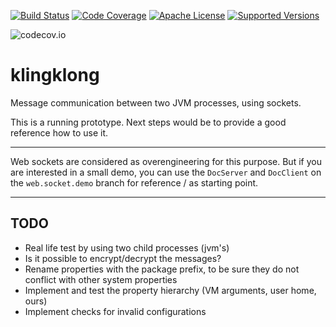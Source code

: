 [![Build Status](https://travis-ci.org/ohumbel/klingklong.svg)](https://travis-ci.org/ohumbel/klingklong)
[![Code Coverage](https://img.shields.io/codecov/c/github/ohumbel/klingklong/master.svg)](https://codecov.io/github/ohumbel/klingklong?branch=master)
[![Apache License](https://img.shields.io/badge/license-Apache%202.0-orange.svg)](https://github.com/ohumbel/klingklong/blob/master/LICENSE)
[![Supported Versions](https://img.shields.io/badge/Java-8%2C%2011-blue.svg)](https://travis-ci.org/ohumbel/klingklong)

![codecov.io](https://codecov.io/github/ohumbel/klingklong/branch.svg?branch=master)



# klingklong
Message communication between two JVM processes, using sockets.

This is a running prototype.
Next steps would be to provide a good reference how to use it.


----

Web sockets are considered as overengineering for this purpose. But if you are interested in a small demo, you can use the `DocServer` and `DocClient` on the `web.socket.demo` branch for reference / as starting point.


----

## TODO
 - Real life test by using two child processes (jvm's)
 - Is it possible to encrypt/decrypt the messages?
 - Rename properties with the package prefix, to be sure they do not conflict with other system properties
 - Implement and test the property hierarchy (VM arguments, user home, ours)
 - Implement checks for invalid configurations
 